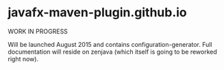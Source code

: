 # javafx-maven-plugin.github.io

WORK IN PROGRESS

Will be launched August 2015 and contains configuration-generator. Full documentation will reside on zenjava (which itself is going to be reworked right now).
